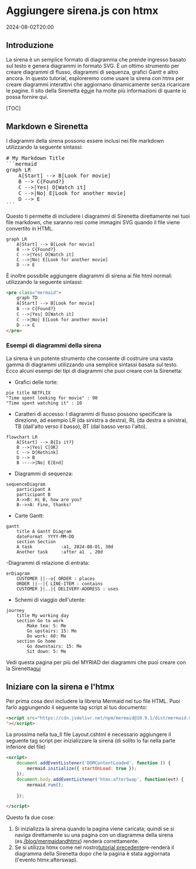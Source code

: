 # Aggiungere sirena.js con htmx

<!--category-- HTMX, Markdown -->
<datetime class="hidden">2024-08-02T20:00</datetime>

## Introduzione

La sirena è un semplice formato di diagramma che prende ingresso basato sul testo e genera diagrammi in formato SVG. È un ottimo strumento per creare diagrammi di flusso, diagrammi di sequenza, grafici Gantt e altro ancora. In questo tutorial, esploreremo come usare la sirena con htmx per creare diagrammi interattivi che aggiornano dinamicamente senza ricaricare le pagine.
Il sito della Sirenetta è[qui](https://mermaid.js.org/)e ha molte più informazioni di quante io possa fornire qui.

[TOC]

## Markdown e Sirenetta

I diagrammi della sirena possono essere inclusi nei file markdown utilizzando la seguente sintassi:

<pre>
# My Markdown Title
```mermaid
graph LR
    A[Start] --> B[Look for movie]
    B --> C{Found?}
    C -->|Yes| D[Watch it]
    C -->|No| E[Look for another movie]
    D --> E
```
</pre>
Questo ti permette di includere i diagrammi di Sirenetta direttamente nei tuoi file markdown, che saranno resi come immagini SVG quando il file viene convertito in HTML.

```mermaid
graph LR
    A[Start] --> B[Look for movie]
    B --> C{Found?}
    C -->|Yes| D[Watch it]
    C -->|No| E[Look for another movie]
    D --> E
```

È inoltre possibile aggiungere diagrammi di sirena ai file html normali utilizzando la seguente sintassi:

```html
<pre class="mermaid">
    graph TD
    A[Start] --> B[Look for movie]
    B --> C{Found?}
    C -->|Yes| D[Watch it]
    C -->|No| E[Look for another movie]
    D --> E
</pre>
```

### Esempi di diagrammi della sirena

La sirena è un potente strumento che consente di costruire una vasta gamma di diagrammi utilizzando una semplice sintassi basata sul testo.
Ecco alcuni esempi dei tipi di diagrammi che puoi creare con la Sirenetta:

- Grafici delle torte:

```mermaid
pie title NETFLIX
"Time spent looking for movie" : 90
"Time spent watching it" : 10
```

- Caratteri di accesso:
I diagrammi di flusso possono specificare la direzione, ad esempio LR (da sinistra a destra), RL (da destra a sinistra), TB (dall'alto verso il basso), BT (dal basso verso l'alto).

```mermaid
flowchart LR
    A[Start] --> B{Is it?}
    B -->|Yes| C[OK]
    C --> D[Rethink]
    D --> B
    B ---->|No| E[End]
```

- Diagrammi di sequenza:

```mermaid
sequenceDiagram 
    participant A
    participant B
    A->>B: Hi B, how are you?
    B-->>A: Fine, thanks!
```

- Carte Gantt:

```mermaid
gantt
    title A Gantt Diagram
    dateFormat  YYYY-MM-DD
    section Section
    A task           :a1, 2024-08-01, 30d
    Another task     :after a1  , 20d
```

-Diagrammi di relazione di entrata:

```mermaid
erDiagram
    CUSTOMER ||--o{ ORDER : places
    ORDER ||--|{ LINE-ITEM : contains
    CUSTOMER }|..|{ DELIVERY-ADDRESS : uses
```

- Schemi di viaggio dell'utente:

```mermaid
journey
    title My working day
    section Go to work
        Make tea: 5: Me
        Go upstairs: 15: Me
        Do work: 60: Me
    section Go home
        Go downstairs: 15: Me
        Sit down: 5: Me
```

Vedi questa pagina per più del MYRIAD dei diagrammi che puoi creare con la Sirenetta[qui](https://mermaid.js.org/syntax/examples.html)

## Iniziare con la sirena e l'htmx

Per prima cosa devi includere la libreria Mermaid nel tuo file HTML. Puoi farlo aggiungendo il seguente tag script al tuo documento:

```html
<script src="https://cdn.jsdelivr.net/npm/mermaid@10.9.1/dist/mermaid.min.js
"></script>
```

La prossima nella tua_Il file Layout.cshtml è necessario aggiungere il seguente tag script per inizializzare la sirena (di solito lo fai nella parte inferiore del file)

```html
<script>
    document.addEventListener('DOMContentLoaded', function () {
        mermaid.initialize({ startOnLoad: true });
    });
    document.body.addEventListener('htmx:afterSwap', function(evt) {
        mermaid.run();
        
    });

</script>
```

Questo fa due cose:

1. Si inizializza la sirena quando la pagina viene caricata; quindi se si naviga direttamente su una pagina con un diagramma della sirena (es.[/blog/mermaidandhtmx](/blog/mermaidandhtmx)) renderà correttamente.
2. Se si utilizza htmx come nel nostro[tutorial precedente](/blog/htmxwithaspnetcore)re-renderà il diagramma della Sirenetta dopo che la pagina è stata aggiornata (l'evento htmx:afterswap).